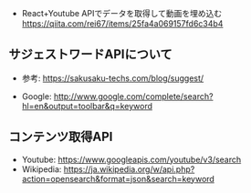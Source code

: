 - React+Youtube APIでデータを取得して動画を埋め込む
https://qiita.com/rei67/items/25fa4a069157fd6c34b4

## サジェストワードAPIについて
- 参考: https://sakusaku-techs.com/blog/suggest/

- Google: http://www.google.com/complete/search?hl=en&output=toolbar&q=keyword

## コンテンツ取得API
- Youtube: https://www.googleapis.com/youtube/v3/search
- Wikipedia: https://ja.wikipedia.org/w/api.php?action=opensearch&format=json&search=keyword


